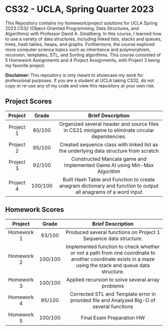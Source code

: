 # CS32 - UCLA, Spring Quarter 2023
This Repository contains my homework/project solutions for UCLA Spring 2023 CS32 (Object-Oriented Programming, Data Structures, and Algorithms) with Professor David A. Smallberg. In this course, I learned how to use a variety of data structures, including linked lists, stacks and queues, trees, hash tables, heaps, and graphs. Furthermore, the course explored more computer science topics such as inheritance and polymorphism, recursion, templates, STL, and Sorting algorithms. This course consisted of 5 Homework Assignments and 4 Project Assignments, with Project 3 being my favorite project.

<strong>Disclaimer: </strong> This repository is only meant to showcase my work for professional purposes. If you are a student at UCLA taking CS32, do not copy or re-use any of my code and view this repository at your own risk. 

## Project Scores
| Project   | Grade | Brief Description |
| :---:      |    :---:      |          :---: |
| Project 1 |   80/100   |  Organized several header and source files in CS31 minigame to eliminate circular dependencies.   |
| Project 2 |   95/100   |  Created sequence class with linked list as the underlying data structure from scratch |
| Project 3 |   92/100   |  Constructed Mancala game and Implemented Game AI using Min-Max Algorithm  |
| Project 4 |   100/100   |  Built Hash Table and Function to create anagram dictionary and function to output all anagrams of a word input |

## Homework Scores
| Project    | Grade | Brief Description |
| :---:      |    :---:      |          :---:                                        |
| Homework 1 |   93/100   | Produced several functions on Project 1 Sequence data structure. |
| Homework 2 |   100/100   |   Implemented function to check whether or not a path from one coordinate to another coordinate exists in a maze using the stack and queue data structure.   |
| Homework 3 |   100/100   |  Applied recursion to solve several array problems   |
| Homework 4 |   95/100   |  Corrected STL and Template error in provided file and Analyzed Big-O of several functions   |
| Homework 5 |   100/100   |  Final Exam Preparation HW   |
